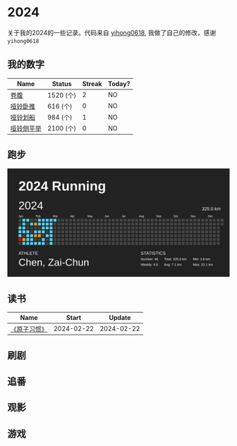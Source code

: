 # 2024
关于我的2024的一些记录。代码来自 [yihong0618](https://github.com/yihong0618/2021), 我做了自己的修改，感谢 `yihong0618`

## 我的数字

<!--START_SECTION:my_number-->
| Name | Status | Streak | Today? | 
 | ---- | ---- | ---- | ---- |
| [卷腹](https://github.com/chenzaichun/2024/issues/3) | 1520 (个) | 2 | NO |
| [哑铃卧推](https://github.com/chenzaichun/2024/issues/5) | 616 (个) | 0 | NO |
| [哑铃划船](https://github.com/chenzaichun/2024/issues/15) | 984 (个) | 1 | NO |
| [哑铃侧平举](https://github.com/chenzaichun/2024/issues/4) | 2100 (个) | 0 | NO |

<!--END_SECTION:my_number-->

## 跑步

![](https://raw.githubusercontent.com/chenzaichun/running_page/master/assets/github_2024.svg)


## 读书

<!--START_SECTION:my_read-->
| Name | Start | Update | 
 | ---- | ---- | ---- | 
| [《原子习惯》](https://github.com/chenzaichun/2024/issues/8#issuecomment-1958970060) | 2024-02-22 | 2024-02-22 | 

<!--END_SECTION:my_read-->

## 刷剧

<!--START_SECTION:my_drama-->
<!--END_SECTION:my_drama-->

## 追番

<!--START_SECTION:my_bangumi-->
<!--END_SECTION:my_bangumi-->

## 观影

<!--START_SECTION:my_movie-->
<!--END_SECTION:my_movie-->

## 游戏
<!--START_SECTION:my_game-->
<!--END_SECTION:my_game-->

